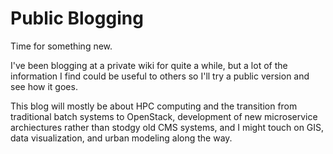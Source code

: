 # Public Blogging

Time for something new. 

I've been blogging at a private wiki for quite a while, but a lot of the
information I find could be useful to others so I'll try a public version
and see how it goes.

This blog will mostly be about HPC computing and the transition from 
traditional batch systems to OpenStack, development of new microservice
archiectures rather than stodgy old CMS systems, and I might touch on 
GIS, data visualization, and urban modeling along the way.
